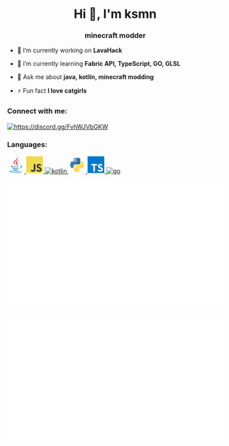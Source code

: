 <h1 align="center">Hi 👋, I'm ksmn</h1>
<h3 align="center">minecraft modder</h3>

- 🔭 I’m currently working on **LavaHack**

- 🌱 I’m currently learning **Fabric API, TypeScript, GO, GLSL**

- 💬 Ask me about **java, kotlin, minecraft modding**

- ⚡ Fun fact **I love catgirls**

<h3 align="left">Connect with me:</h3>
<p align="left">
  <a href="https://discord.gg/_kisman_" target="blank"><img align="center" src="https://raw.githubusercontent.com/rahuldkjain/github-profile-readme-generator/master/src/images/icons/Social/discord.svg" alt="https://discord.gg/FvhWJVbGKW" height="30" width="40" /></a>
</p>

<h3 align="left">Languages:</h3>
<p align="left"> <a href="https://www.java.com" target="_blank" rel="noreferrer"> <img src="https://raw.githubusercontent.com/devicons/devicon/master/icons/java/java-original.svg" alt="java" width="40" height="40"/> </a> <a href="https://developer.mozilla.org/en-US/docs/Web/JavaScript" target="_blank" rel="noreferrer"> <img src="https://raw.githubusercontent.com/devicons/devicon/master/icons/javascript/javascript-original.svg" alt="javascript" width="40" height="40"/> </a> <a href="https://kotlinlang.org" target="_blank" rel="noreferrer"> <img src="https://www.vectorlogo.zone/logos/kotlinlang/kotlinlang-icon.svg" alt="kotlin" width="40" height="40"/> </a> <a href="https://www.python.org" target="_blank" rel="noreferrer"> <img src="https://raw.githubusercontent.com/devicons/devicon/master/icons/python/python-original.svg" alt="python" width="40" height="40"/> </a> <a href="https://www.typescriptlang.org/" target="_blank" rel="noreferrer"> <img src="https://raw.githubusercontent.com/devicons/devicon/master/icons/typescript/typescript-original.svg" alt="typescript" width="40" height="40"/> </a> <a href="https://go.dev/" target="_blank" rel="noreferrer"> <img src="https://www.vectorlogo.zone/logos/golang/golang-icon.svg" alt="go" width="40" height="40"/> </a> </p>

<p><img align="left" src="https://github.com/kisman2000/github-stats/blob/master/generated/overview.svg#gh-dark-mode-only" /></p>

<p>&nbsp;<img align="center" src="https://github.com/kisman2000/github-stats/blob/master/generated/languages.svg#gh-dark-mode-only" /></p>
